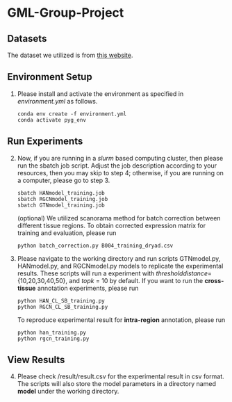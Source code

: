 # GML-Group-Project

## Datasets

The dataset we utilized is from [this website](https://datadryad.org/stash/landing/show?id=doi%3A10.5061%2Fdryad.g4f4qrfrc).

## Environment Setup
1. Please install and activate the environment as specified in _environment.yml_ as follows.
   ```
   conda env create -f environment.yml
   conda activate pyg_env
   ```
## Run Experiments
2. Now, if you are running in a _slurm_ based computing cluster, then please run the sbatch job script. Adjust the job description according to your resources, then you may skip to step 4; otherwise, if you are running on a computer, please go to step 3.
   ```
   sbatch HANmodel_training.job
   sbatch RGCNmodel_training.job
   sbatch GTNmodel_training.job
   ```
   (optional) We utilized scanorama method for batch correction between different tissue regions. To obtain corrected expression matrix for training and evaluation, please run  
      ```
      python batch_correction.py B004_training_dryad.csv
      ```
3. Please navigate to the working directory and run scripts GTNmodel.py, HANmodel.py, and RGCNmodel.py models to replicate the experimental results. These scripts will run a experiment with $threshold distance =$ {10,20,30,40,50}, and $topk$ = 10 by default. 
    If you want to run the **cross-tissue** annotation experiments, please run
      ```
      python HAN_CL_SB_training.py
      python RGCN_CL_SB_training.py
      ```
   To reproduce experimental result for **intra-region** annotation, please run
      ```
      python han_training.py
      python rgcn_training.py
      ```
## View Results
4. Please check /result/result.csv for the experimental result in csv format. The scripts will also store the model parameters in a directory named **model** under the working directory.

